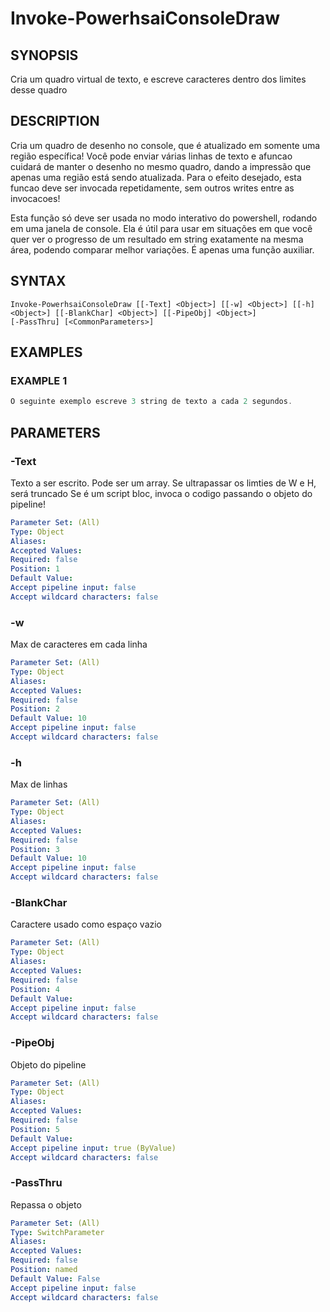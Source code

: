 ﻿---
external help file: powershai-help.xml
schema: 2.0.0
powershai: true
---

# Invoke-PowerhsaiConsoleDraw

## SYNOPSIS <!--!= @#Synop !-->
Cria um quadro virtual de texto, e escreve caracteres dentro dos limites desse quadro

## DESCRIPTION <!--!= @#Desc !-->
Cria um quadro de desenho no console, que é atualizado em somente uma região específica!
Você pode enviar várias linhas de texto e afuncao cuidará de manter o desenho no mesmo quadro, dando a impressão que apenas uma região está sendo atualizada.
Para o efeito desejado, esta funcao deve ser invocada repetidamente, sem outros writes entre as invocacoes!

Esta função só deve ser usada no modo interativo do powershell, rodando em uma janela de console.
Ela é útil para usar em situações em que você quer ver o progresso de um resultado em string exatamente na mesma área, podendo comparar melhor variações.
É apenas uma função auxiliar.

## SYNTAX <!--!= @#Syntax !-->

```
Invoke-PowerhsaiConsoleDraw [[-Text] <Object>] [[-w] <Object>] [[-h] <Object>] [[-BlankChar] <Object>] [[-PipeObj] <Object>] 
[-PassThru] [<CommonParameters>]
```

## EXAMPLES <!--!= @#Ex !-->

### EXAMPLE 1
```powershell
O seguinte exemplo escreve 3 string de texto a cada 2 segundos.
```


## PARAMETERS <!--!= @#Params !-->

### -Text
Texto a ser escrito. Pode ser um array. Se ultrapassar os limties de W e H, será truncado 
Se é um script bloc, invoca o codigo passando o objeto do pipeline!

```yml
Parameter Set: (All)
Type: Object
Aliases: 
Accepted Values: 
Required: false
Position: 1
Default Value: 
Accept pipeline input: false
Accept wildcard characters: false
```

### -w
Max de caracteres em cada linha

```yml
Parameter Set: (All)
Type: Object
Aliases: 
Accepted Values: 
Required: false
Position: 2
Default Value: 10
Accept pipeline input: false
Accept wildcard characters: false
```

### -h
Max de linhas

```yml
Parameter Set: (All)
Type: Object
Aliases: 
Accepted Values: 
Required: false
Position: 3
Default Value: 10
Accept pipeline input: false
Accept wildcard characters: false
```

### -BlankChar
Caractere usado como espaço vazio

```yml
Parameter Set: (All)
Type: Object
Aliases: 
Accepted Values: 
Required: false
Position: 4
Default Value: 
Accept pipeline input: false
Accept wildcard characters: false
```

### -PipeObj
Objeto do pipeline

```yml
Parameter Set: (All)
Type: Object
Aliases: 
Accepted Values: 
Required: false
Position: 5
Default Value: 
Accept pipeline input: true (ByValue)
Accept wildcard characters: false
```

### -PassThru
Repassa o objeto

```yml
Parameter Set: (All)
Type: SwitchParameter
Aliases: 
Accepted Values: 
Required: false
Position: named
Default Value: False
Accept pipeline input: false
Accept wildcard characters: false
```